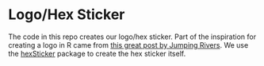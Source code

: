 # Logo/Hex Sticker
The code in this repo creates our logo/hex sticker.
Part of the inspiration for creating a logo in R came from [this great post by Jumping Rivers](https://www.jumpingrivers.com/blog/our-logo-in-r/).
We use the [hexSticker](https://github.com/GuangchuangYu/hexSticker) package to create the hex sticker itself.
